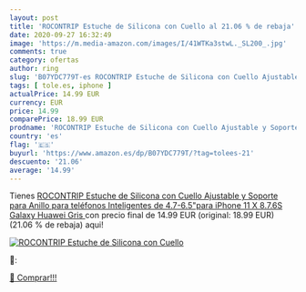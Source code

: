 ```yaml
---
layout: post
title: 'ROCONTRIP Estuche de Silicona con Cuello al 21.06 % de rebaja'
date: 2020-09-27 16:32:49
image: 'https://m.media-amazon.com/images/I/41WTKa3stwL._SL200_.jpg'
comments: true
category: ofertas
author: ring
slug: 'B07YDC779T-es ROCONTRIP Estuche de Silicona con Cuello Ajustable y...'
tags: [ tole.es, iphone ]
actualPrice: 14.99 EUR
currency: EUR
price: 14.99
comparePrice: 18.99 EUR
prodname: 'ROCONTRIP Estuche de Silicona con Cuello Ajustable y Soporte para Anillo para teléfonos Inteligentes de 4.7-6.5"para iPhone 11  X  8.7.6S Galaxy  Huawei  Gris '
country: 'es'
flag: '🇪🇸'
buyurl: 'https://www.amazon.es/dp/B07YDC779T/?tag=tolees-21'
descuento: '21.06'
average: '14.99'
---
```


Tienes [ROCONTRIP Estuche de Silicona con Cuello Ajustable y Soporte para Anillo para teléfonos Inteligentes de 4.7-6.5"para iPhone 11  X  8.7.6S Galaxy  Huawei  Gris ](https://www.amazon.es/dp/B07YDC779T/?tag=tolees-21) con precio final de  14.99 EUR (original: 18.99 EUR) (21.06 %  de rebaja) aqui!

[![ROCONTRIP Estuche de Silicona con Cuello](https://m.media-amazon.com/images/I/41WTKa3stwL._SL200_.jpg)](https://www.amazon.es/dp/B07YDC779T/?tag=tolees-21)

🔎:


[🛒 Comprar!!!](https://www.amazon.es/dp/B07YDC779T/?tag=tolees-21)

